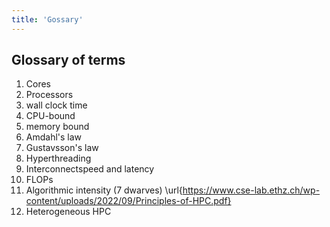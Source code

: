```yaml
---
title: 'Gossary'
---
```



## Glossary of terms
1. Cores
 2. Processors
3. wall clock time
4. CPU-bound
5. memory bound
6.  Amdahl's law
7.  Gustavsson's law
8.  Hyperthreading
9.  Interconnectspeed and latency
10. FLOPs
11. Algorithmic intensity (7 dwarves) \url{https://www.cse-lab.ethz.ch/wp-content/uploads/2022/09/Principles-of-HPC.pdf}
12.  Heterogeneous HPC
